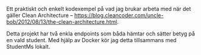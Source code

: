 Ett praktiskt och enkelt kodexempel på vad jag brukar arbeta med när det gäller Clean Architecture – https://blog.cleancoder.com/uncle-bob/2012/08/13/the-clean-architecture.html.

Detta projekt har två enkla endpoints som båda hämtar och sätter betyg på en vald student. Med hjälp av Docker kör jag detta tillsammans med StudentMs lokalt.
